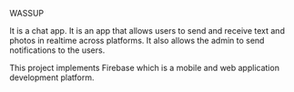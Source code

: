 WASSUP

It is a chat app.
It is an app that allows users to send and receive text and photos in realtime across platforms.
It also allows the admin to send notifications to the users.

This project implements Firebase which is a mobile and web application development platform. 